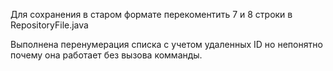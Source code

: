 Для сохранения в старом формате перекоментить 7 и 8
строки в RepositoryFile.java

Выполнена перенумерация списка с учетом удаленных ID
но непонятно почему она работает без вызова комманды.